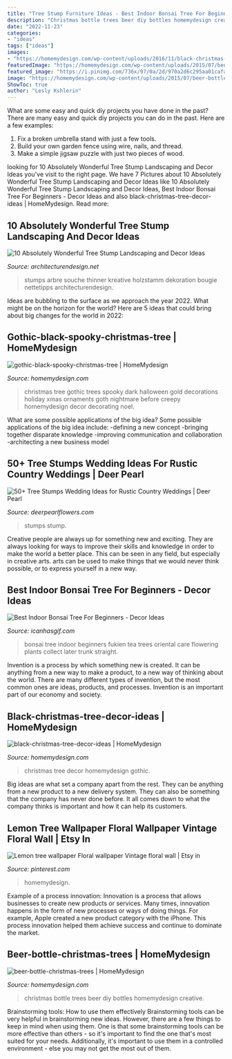 ```yaml
---
title: "Tree Stump Furniture Ideas - Best Indoor Bonsai Tree For Beginners"
description: "Christmas bottle trees beer diy bottles homemydesign creative"
date: "2022-11-23"
categories:
- "ideas"
tags: ["ideas"]
images:
- "https://homemydesign.com/wp-content/uploads/2016/11/black-christmas-tree-decor-ideas.jpg"
featuredImage: "https://homemydesign.com/wp-content/uploads/2015/07/beer-bottle-christmas-trees.jpg"
featured_image: "https://i.pinimg.com/736x/97/0a/2d/970a2d6c295aa01cafa7baba0bdfc597.jpg"
image: "https://homemydesign.com/wp-content/uploads/2015/07/beer-bottle-christmas-trees.jpg"
ShowToc: true
author: "Lesly Kshlerin"
---
```



What are some easy and quick diy projects you have done in the past?
There are many easy and quick diy projects you can do in the past. Here are a few examples:
1. Fix a broken umbrella stand with just a few tools.
2. Build your own garden fence using wire, nails, and thread.
3. Make a simple jigsaw puzzle with just two pieces of wood.

	

		
looking for 10 Absolutely Wonderful Tree Stump Landscaping and Decor Ideas you've visit to the right page. We have 7 Pictures about 10 Absolutely Wonderful Tree Stump Landscaping and Decor Ideas like 10 Absolutely Wonderful Tree Stump Landscaping and Decor Ideas, Best Indoor Bonsai Tree For Beginners - Decor Ideas and also black-christmas-tree-decor-ideas | HomeMydesign. Read more:
		
    
## 10 Absolutely Wonderful Tree Stump Landscaping And Decor Ideas

<img loading=lazy src="https://cdn.architecturendesign.net/wp-content/uploads/2016/06/10.jpg" onerror="this.onerror=null;this.src='https://tse3.mm.bing.net/th?id=OIP.A2Izlz1PiovY7_JREfgH8gHaGu&amp;pid=15.1';" alt="10 Absolutely Wonderful Tree Stump Landscaping and Decor Ideas">

_Source: architecturendesign.net_

>stumps arbre souche thinner kreative holzstamm dekoration bougie nettetipps architecturendesign. 

	

Ideas are bubbling to the surface as we approach the year 2022. What might be on the horizon for the world? Here are 5 ideas that could bring about big changes for the world in 2022:

    
## Gothic-black-spooky-christmas-tree | HomeMydesign

<img loading=lazy src="https://homemydesign.com/wp-content/uploads/2016/11/gothic-black-spooky-christmas-tree.jpg" onerror="this.onerror=null;this.src='https://tse3.mm.bing.net/th?id=OIP.G82T1iEdz6eK7y7701g7-QHaJ4&amp;pid=15.1';" alt="gothic-black-spooky-christmas-tree | HomeMydesign">

_Source: homemydesign.com_

>christmas tree gothic trees spooky dark halloween gold decorations holiday xmas ornaments goth nightmare before creepy homemydesign decor decorating noel. 

	

What are some possible applications of the big idea?
Some possible applications of the big idea include: 
-defining a new concept
-bringing together disparate knowledge
-improving communication and collaboration
-architecting a new business model

    
## 50+ Tree Stumps Wedding Ideas For Rustic Country Weddings | Deer Pearl

<img loading=lazy src="https://www.deerpearlflowers.com/wp-content/uploads/2015/05/Rustic-wedding-ideas-geometric-wedding-centerpieces-with-lights-and-wood.jpg" onerror="this.onerror=null;this.src='https://tse4.mm.bing.net/th?id=OIP.DPHhFdpOuNcByemRTUQcNgHaLI&amp;pid=15.1';" alt="50+ Tree Stumps Wedding Ideas for Rustic Country Weddings | Deer Pearl">

_Source: deerpearlflowers.com_

>stumps stump. 

	

Creative people are always up for something new and exciting. They are always looking for ways to improve their skills and knowledge in order to make the world a better place. This can be seen in any field, but especially in creative arts. arts can be used to make things that we would never think possible, or to express yourself in a new way.

    
## Best Indoor Bonsai Tree For Beginners - Decor Ideas

<img loading=lazy src="https://www.icanhasgif.com/wp-content/uploads/2017/04/best-indoor-bonsai-tree-for-beginners.jpg" onerror="this.onerror=null;this.src='https://tse4.mm.bing.net/th?id=OIP.wI8g2XTycWSe3yee-zZr5wHaJ4&amp;pid=15.1';" alt="Best Indoor Bonsai Tree For Beginners - Decor Ideas">

_Source: icanhasgif.com_

>bonsai tree indoor beginners fukien tea trees oriental care flowering plants collect later trunk straight. 

	

Invention is a process by which something new is created. It can be anything from a new way to make a product, to a new way of thinking about the world. There are many different types of invention, but the most common ones are ideas, products, and processes. Invention is an important part of our economy and society.

    
## Black-christmas-tree-decor-ideas | HomeMydesign

<img loading=lazy src="https://homemydesign.com/wp-content/uploads/2016/11/black-christmas-tree-decor-ideas.jpg" onerror="this.onerror=null;this.src='https://tse1.mm.bing.net/th?id=OIP.PV4TFXug1fL0w3KHKeKXHAHaPP&amp;pid=15.1';" alt="black-christmas-tree-decor-ideas | HomeMydesign">

_Source: homemydesign.com_

>christmas tree decor homemydesign gothic. 

	

Big ideas are what set a company apart from the rest. They can be anything from a new product to a new delivery system. They can also be something that the company has never done before. It all comes down to what the company thinks is important and how it can help its customers.

    
## Lemon Tree Wallpaper Floral Wallpaper Vintage Floral Wall | Etsy In

<img loading=lazy src="https://i.pinimg.com/736x/97/0a/2d/970a2d6c295aa01cafa7baba0bdfc597.jpg" onerror="this.onerror=null;this.src='https://tse1.mm.bing.net/th?id=OIP.rJPAxYZa_iKSTYB4lj0k9gHaLH&amp;pid=15.1';" alt="Lemon tree wallpaper Floral wallpaper Vintage floral wall | Etsy in">

_Source: pinterest.com_

>homemydesign. 

	

Example of a process innovation:
Innovation is a process that allows businesses to create new products or services. Many times, innovation happens in the form of new processes or ways of doing things. For example, Apple created a new product category with the iPhone. This process innovation helped them achieve success and continue to dominate the market.

    
## Beer-bottle-christmas-trees | HomeMydesign

<img loading=lazy src="https://homemydesign.com/wp-content/uploads/2015/07/beer-bottle-christmas-trees.jpg" onerror="this.onerror=null;this.src='https://tse4.mm.bing.net/th?id=OIP.vLODJXUlfTe3s-egDbiUnAHaP1&amp;pid=15.1';" alt="beer-bottle-christmas-trees | HomeMydesign">

_Source: homemydesign.com_

>christmas bottle trees beer diy bottles homemydesign creative. 

	

Brainstorming tools: How to use them effectively
Brainstorming tools can be very helpful in brainstorming new ideas. However, there are a few things to keep in mind when using them. One is that some brainstorming tools can be more effective than others - so it's important to find the one that's most suited for your needs. Additionally, it's important to use them in a controlled environment - else you may not get the most out of them.


